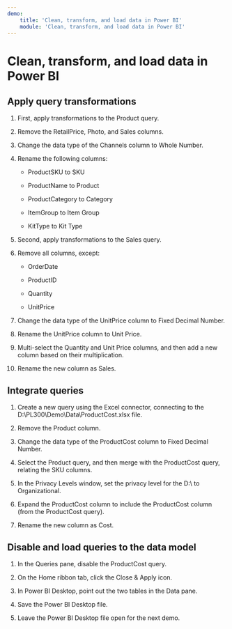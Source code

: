 ```yaml
---
demo:
    title: 'Clean, transform, and load data in Power BI'
    module: 'Clean, transform, and load data in Power BI'
---
```

# Clean, transform, and load data in Power BI

## Apply query transformations

1. First, apply transformations to the Product query.

1. Remove the RetailPrice, Photo, and Sales columns.

1. Change the data type of the Channels column to Whole Number.

1. Rename the following columns:

    - ProductSKU to SKU

    - ProductName to Product

    - ProductCategory to Category

    - ItemGroup to Item Group

    - KitType to Kit Type

1. Second, apply transformations to the Sales query.

1. Remove all columns, except:

    - OrderDate

    - ProductID

    - Quantity

    - UnitPrice

1. Change the data type of the UnitPrice column to Fixed Decimal Number.

1. Rename the UnitPrice column to Unit Price.

1. Multi-select the Quantity and Unit Price columns, and then add a new column based on their multiplication.

1. Rename the new column as Sales.

## Integrate queries

1. Create a new query using the Excel connector, connecting to the D:\PL300\Demo\Data\ProductCost.xlsx file.

1. Remove the Product column.

1. Change the data type of the ProductCost column to Fixed Decimal Number.

1. Select the Product query, and then merge with the ProductCost query, relating the SKU columns.

1. In the Privacy Levels window, set the privacy level for the D:\ to Organizational.

1. Expand the ProductCost column to include the ProductCost column (from the ProductCost query).

1. Rename the new column as Cost.

## Disable and load queries to the data model

1. In the Queries pane, disable the ProductCost query.

1. On the Home ribbon tab, click the Close & Apply icon.

1. In Power BI Desktop, point out the two tables in the Data pane.

1. Save the Power BI Desktop file.

1. Leave the Power BI Desktop file open for the next demo.
